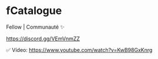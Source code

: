 # fCatalogue

Fellow | Communauté ✨

https://discord.gg/VEmVnmZZ

✅ Vídeo: https://www.youtube.com/watch?v=KwB98GxKnrg
